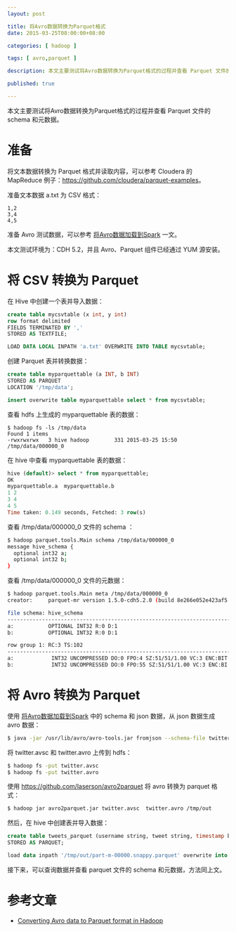 ```yaml
---
layout: post

title: 将Avro数据转换为Parquet格式
date: 2015-03-25T08:00:00+08:00

categories: [ hadoop ]

tags: [ avro,parquet ]

description: 本文主要测试将Avro数据转换为Parquet格式的过程并查看 Parquet 文件的 schema 和元数据。

published: true

---
```


本文主要测试将Avro数据转换为Parquet格式的过程并查看 Parquet 文件的 schema 和元数据。

# 准备

将文本数据转换为 Parquet 格式并读取内容，可以参考 Cloudera 的 MapReduce 例子：<https://github.com/cloudera/parquet-examples>。

准备文本数据 a.txt 为 CSV 格式：

~~~
1,2
3,4
4,5
~~~

准备 Avro 测试数据，可以参考 [将Avro数据加载到Spark](/2015/03/25/how-to-load-some-avro-data-into-spark.html) 一文。

本文测试环境为：CDH 5.2，并且 Avro、Parquet 组件已经通过 YUM 源安装。

# 将 CSV 转换为 Parquet

在 Hive 中创建一个表并导入数据：

~~~sql
create table mycsvtable (x int, y int)
row format delimited
FIELDS TERMINATED BY ','
STORED AS TEXTFILE;

LOAD DATA LOCAL INPATH 'a.txt' OVERWRITE INTO TABLE mycsvtable;
~~~

创建 Parquet 表并转换数据：

~~~sql
create table myparquettable (a INT, b INT)
STORED AS PARQUET
LOCATION '/tmp/data';

insert overwrite table myparquettable select * from mycsvtable;
~~~

查看 hdfs 上生成的 myparquettable 表的数据：

~~~
$ hadoop fs -ls /tmp/data
Found 1 items
-rwxrwxrwx   3 hive hadoop        331 2015-03-25 15:50 /tmp/data/000000_0
~~~

在 hive 中查看 myparquettable 表的数据：

~~~sql
hive (default)> select * from myparquettable;
OK
myparquettable.a  myparquettable.b
1 2
3 4
4 5
Time taken: 0.149 seconds, Fetched: 3 row(s)
~~~

查看 /tmp/data/000000_0 文件的 schema ：

~~~bash
$ hadoop parquet.tools.Main schema /tmp/data/000000_0
message hive_schema {
  optional int32 a;
  optional int32 b;
}
~~~

查看 /tmp/data/000000_0 文件的元数据：

~~~bash
$ hadoop parquet.tools.Main meta /tmp/data/000000_0
creator:     parquet-mr version 1.5.0-cdh5.2.0 (build 8e266e052e423af5 [more]...

file schema: hive_schema
--------------------------------------------------------------------------------
a:           OPTIONAL INT32 R:0 D:1
b:           OPTIONAL INT32 R:0 D:1

row group 1: RC:3 TS:102
--------------------------------------------------------------------------------
a:            INT32 UNCOMPRESSED DO:0 FPO:4 SZ:51/51/1.00 VC:3 ENC:BIT [more]...
b:            INT32 UNCOMPRESSED DO:0 FPO:55 SZ:51/51/1.00 VC:3 ENC:BI [more]...
~~~

# 将 Avro 转换为 Parquet

使用 [将Avro数据加载到Spark](/2015/03/25/how-to-load-some-avro-data-into-spark.html)  中的 schema 和 json 数据，从 json 数据生成 avro 数据：

~~~bash
$ java -jar /usr/lib/avro/avro-tools.jar fromjson --schema-file twitter.avsc twitter.json > twitter.avro
~~~

将 twitter.avsc 和 twitter.avro 上传到 hdfs：

~~~bash
$ hadoop fs -put twitter.avsc
$ hadoop fs -put twitter.avro
~~~

使用 https://github.com/laserson/avro2parquet 将 avro 转换为 parquet 格式：

~~~bash
$ hadoop jar avro2parquet.jar twitter.avsc  twitter.avro /tmp/out
~~~

然后，在 hive 中创建表并导入数据：

~~~sql
create table tweets_parquet (username string, tweet string, timestamp bigint) 
STORED AS PARQUET;

load data inpath '/tmp/out/part-m-00000.snappy.parquet' overwrite into table tweets_parquet;
~~~

接下来，可以查询数据并查看 parquet 文件的 schema 和元数据，方法同上文。

# 参考文章

- [Converting Avro data to Parquet format in Hadoop](http://www.bigdatatidbits.cc/2015/03/converting-avro-data-to-parquet-format.html)
